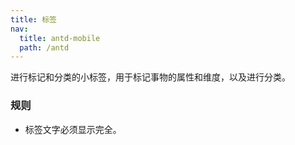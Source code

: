```yaml
---
title: 标签
nav:
  title: antd-mobile
  path: /antd
---
```


进行标记和分类的小标签，用于标记事物的属性和维度，以及进行分类。

### 规则
- 标签文字必须显示完全。


<code src="./demos/basic.tsx" />

<API/>
